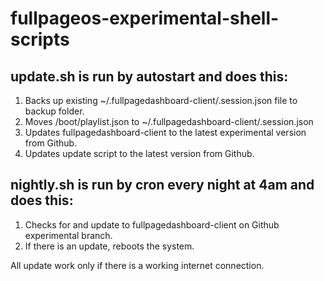 # fullpageos-experimental-shell-scripts

## update.sh is run by autostart and does this:

1. Backs up existing ~/.fullpagedashboard-client/.session.json file to backup folder.
1. Moves /boot/playlist.json to ~/.fullpagedashboard-client/.session.json
1. Updates fullpagedashboard-client to the latest experimental version from Github. 
1. Updates update script to the latest version from Github.

## nightly.sh is run by cron every night at 4am and does this:

1. Checks for and update to fullpagedashboard-client on Github experimental branch. 
2. If there is an update, reboots the system. 

All update work only if there is a working internet connection. 